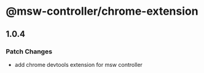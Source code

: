 # @msw-controller/chrome-extension

## 1.0.4

### Patch Changes

- add chrome devtools extension for msw controller
